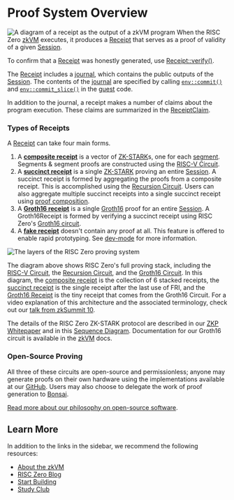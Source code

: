 # Proof System Overview

![A diagram of a receipt as the output of a zkVM program](assets/receipt.png)
When the RISC Zero [zkVM] executes, it produces a [Receipt] that serves as a
proof of validity of a given [Session].

To confirm that a [Receipt] was honestly generated, use [Receipt::verify()].

The [Receipt] includes a [journal], which contains the public outputs of the
[Session]. The contents of the [journal] are specified by calling
[`env::commit()`] and [`env::commit_slice()`] in the [guest] code.

In addition to the journal, a receipt makes a number of claims about the program
execution. These claims are summarized in the [ReceiptClaim].

### Types of Receipts

A [Receipt] can take four main forms.

1. A **[composite receipt]** is a vector of [ZK-STARK]s, one for each [segment].
   Segments & segment proofs are constructed using the [RISC-V Circuit].
2. A **[succinct receipt]** is a single [ZK-STARK] proving an entire [Session].
   A succinct receipt is formed by aggregating the proofs from a composite
   receipt. This is accomplished using the [Recursion Circuit]. Users can also
   aggregate multiple succinct receipts into a single succinct receipt using
   [proof composition].
3. A **[Groth16 receipt]** is a single [Groth16] proof for an entire [Session].
   A Groth16Receipt is formed by verifying a succinct receipt using RISC Zero's
   [Groth16 circuit].
4. A **[fake receipt]** doesn't contain any proof at all. This feature is
   offered to enable rapid prototyping. See [dev-mode] for more information.

![The layers of the RISC Zero proving system](assets/proof-system-layers.png)

The diagram above shows RISC Zero's full proving stack, including the [RISC-V
Circuit], the [Recursion Circuit], and the [Groth16 Circuit]. In this diagram,
the [composite receipt] is the collection of 6 stacked receipts, the [succinct
receipt] is the single receipt after the last use of FRI, and the [Groth16
Receipt] is the tiny receipt that comes from the Groth16 Circuit. For a video
explanation of this architecture and the associated terminology, check out our
[talk from zkSummit 10][zksummit-10].

The details of the RISC Zero ZK-STARK protocol are described in our [ZKP
Whitepaper] and in this [Sequence Diagram]. Documentation for our Groth16
circuit is available in the [zkVM] docs.

### Open-Source Proving

All three of these circuits are open-source and permissionless; anyone may
generate proofs on their own hardware using the implementations available at our
[GitHub]. Users may also choose to delegate the work of proof generation to
[Bonsai].

[Read more about our philosophy on open-source software][open-source].

## Learn More

In addition to the links in the sidebar, we recommend the following resources:

- [About the zkVM][about-zkvm]
- [RISC Zero Blog][blog]
- [Start Building][quickstart]
- [Study Club]

[`env::commit_slice()`]: https://docs.rs/risc0-zkvm/*/risc0_zkvm/guest/env/fn.commit_slice.html
[`env::commit()`]: https://docs.rs/risc0-zkvm/*/risc0_zkvm/guest/env/fn.commit.html
[about-zkvm]: /api/zkvm
[Bonsai]: https://bonsai.xyz
[composite receipt]: https://docs.rs/risc0-zkvm/*/risc0_zkvm/struct.CompositeReceipt.html
[dev-mode]: /api/generating-proofs/dev-mode/
[fake receipt]: https://docs.rs/risc0-zkvm/*/risc0_zkvm/enum.InnerReceipt.html#variant.Fake
[GitHub]: https://github.com/risc0/risc0
[Groth16]: /terminology#groth16
[Groth16 Circuit]: /terminology#groth16-circuit
[Groth16 receipt]: /terminology#groth16-receipt
[guest]: https://docs.rs/risc0-zkvm/*/risc0_zkvm/guest
[journal]: https://docs.rs/risc0-zkvm/*/risc0_zkvm/struct.Receipt.html#structfield.journal
[blog]: https://risczero.com/blog
[open-source]: https://risczero.com/blog/open-source
[proof composition]: /terminology#composition
[quickstart]: /api/zkvm/quickstart/
[Receipt]: https://docs.rs/risc0-zkvm/*/risc0_zkvm/struct.Receipt.html
[Receipt::verify()]: https://docs.rs/risc0-zkvm/*/risc0_zkvm/struct.Receipt.html#method.verify
[ReceiptClaim]: https://docs.rs/risc0-zkvm/*/risc0_zkvm/struct.ReceiptClaim.html
[Recursion Circuit]: /terminology#recursion-circuit
[RISC-V Circuit]: /terminology#risc-v-circuit
[segment]: /terminology#segment
[Sequence Diagram]: ./proof-system-sequence-diagram.md
[session]: /terminology#session
[Study Club]: ../studyclub.md
[succinct receipt]: https://docs.rs/risc0-zkvm/*/risc0_zkvm/struct.SuccinctReceipt.html
[ZK-STARK]: ../reference-docs/about-starks.md
[ZKP Whitepaper]: https://www.risczero.com/proof-system-in-detail.pdf
[zksummit-10]: https://www.youtube.com/watch?v=wkIBN2CGJdc
[zkVM]: https://docs.rs/risc0-zkvm
